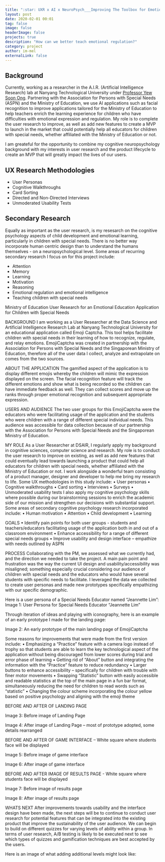```yaml
---
title: ":star: UXR x AI x NeuroPsych___Improving The Toolbox for Emotional Regulation"
layout: post
date: 2020-02-01 00:01
tag: false
image: false
headerImage: false
projects: true
description: "How can we better teach emotional regulation?"
category: project
author: im-mel
externalLink: false
---
```


## Background
Currently, working as a researcher in the A.I.R. (Artificial Intelligence Research) lab at Nanyang Technological University under [Professor Yew Soon Ong](https://www.a-star.edu.sg/About-A-STAR/corporate-profile/people/professor-ong-yew-soon). Partnering with the Association for Persons with Special Needs (ASPN) and the Ministry of Education, we use AI applications such as facial recognition to improve applications tailored for the Ministry of Education to help teachers enrich the learning experience for children who have difficulties with emotional expression and regulation. My role is to complete the user research to improve, as well as add new features to create a MVP to launch in the market that could potentially help all educators for children with special needs, whether affiliated with the Ministry of Education or not. 

I am greateful for the opportunity to combine my cognitive neuropsychology background with my interests in user research and the product lifecycle to create an MVP that will greatly impact the lives of our users.

## UX Research Methodologies
- User Personas
- Cognitive Walkthroughs
- Card Sorting 
- Directed and Non-Directed Interviews
- Unmoderated Usability Tests

## Secondary Research
Equally as important as the user research, is my resesarch on the cognitive psychology aspects of child development and emotional learning, particularly in children with special needs. There is no better way incorporate human centric design than to understand the humans themselves - on a neuropsychological level. Some areas of recurring secondary research I focus on for this project include:
- Attention
- Memory
- Learning
- Motivation 
- Reasoning 
- Emotional regulation and emotional intelligence 
- Teaching children with special needs 

Ministry of Education User Research for an Emotional Education Application for Children with Special Needs

BACKGROUND 
I am working as a User Researcher at the Data Science and Artificial Intelligence Research Lab at Nanyang Technological University for an educational application called Emoji Captcha. This tool helps facilitate children with special needs in their learning of how to recognize, regulate, and relay emotions. EmojiCaptcha was created in partnership with the Association for Persons with Special Needs and the Singaporean Ministry of Education, therefore all of the user data I collect, analyze and extrapolate on comes from the two sources. 

ABOUT THE APPLICATION
The gamified aspect of the application is to display different emojis whereby the children will mimic the expression displayed on the screen. The facial recognition feature will track the different emotions and show what is being recorded so the children can have immediate feedback as well. They can collect scores and move up the ranks through proper emotional recognition and subsequent appropriate expression.

USERS AND AUDIENCE 
The two user groups for this EmojiCaptcha were the educators who were facilitating usage of the application and the students who were children with a range of different special individual needs. This audience was accessible for data collection because of our partnership with the Association for Persons with Special Needs and the Singaporean Ministry of Education. 
  
MY ROLE 
As a User Researcher at DSAIR, I regularly apply my background in cognitive sciences, computer science and research. My role is to conduct the user research to improve on existing, as well as add new features that could eventually lead towards launching a product that could help all educators for children with special needs, whether affiliated with the Ministry of Education or not. I work alongside a wonderful team consisting of a product manager, designer and developer to help me bring my research to life. Some UX methodologies in this study include: 
•	User personas
•	Cognitive walkthroughs
•	Card sorting
•	Interviews
•	Surveys
•	Unmoderated usability tests
I also apply my cognitive psychology skills where possible during our brainstorming sessions to enrich the academic side of our mission and strengthen our decisions with substantial support. Some areas of secondary cognitive psychology research incorporated include: 
•	Human motivation
•	Attention
•	Child development
•	Learning

GOALS 
•	Identify pain points for both user groups - students and teachers/educators facilitating usage of the application both in and out of a classroom environment
•	Enhance accessibility for a range of different special needs groups
•	Improve usability and design interface – empathize with needs outlined by ASPN

PROCESS 
Collaborating with the PM, we assessed what we currently had, and the direction we needed to take the project. A main pain point and frustration was the way the current UI design and usability/accessibility was misaligned; something especially crucial considering our audience of children with special needs and the educators who would have several students with specific needs to facilitate. I leveraged the data we collected to create user personas and made new prototypes specifically empathizing with our specific demographic. 

Here is a user persona of a Special Needs Educator named “Jeannette Lim”: 
Image 1: User Persona for Special Needs Educator “Jeannette Lim”

Through iteration of ideas and playing with iconography, here is an example of an early prototype I made for the landing page:
 
Image 2: An early prototype of the main landing page of EmojiCaptcha

Some reasons for improvements that were made from the first version include:
•	Emphasizing a “Practice” feature with a camera logo instead of trophy so that students are able to learn the key technological aspect of the application without being discouraged from lower scores during trial and error phase of learning
•	Getting rid of “About” button and integrating the information with the “Practice” feature to reduce redundancy 
•	Larger buttons to enhance accessibility – specifically for children with trouble with finer motor movements 
•	Swapping “Statistic” button with easily accessible and readable statistics at the top of the main page in a fun bar format, simultaneously reducing the need for children to read words such as “statistic”
•	Changing the colour scheme incorporating the colour yellow based on positive psychology and aligning with the emoji theme









BEFORE AND AFTER OF LANDING PAGE
 
Image 3: Before image of Landing Page

 
Image 4: After image of Landing Page – most of prototype adopted, some details rearranged








BEFORE AND AFTER OF GAME INTERFACE – White square where students face will be displayed 
 
Image 5: Before image of game interface

 
Image 6: After image of game interface





BEFORE AND AFTER IMAGE OF RESULTS PAGE - White square where students face will be displayed 
 
Image 7: Before image of results page

 
Image 8: After image of results page






WHATS NEXT
After improvements towards usability and the interface design have been made, the next steps will be to continue to conduct user research for potential features that can be integrated into the existing product that improve the sustainability of the user audience. We can begin to build on different quizzes for varying levels of ability within a group. In terms of user research, A/B testing is likely to be executed next to see which types of quizzes and gamification techniques are best accepted by the users.

Here is an image of what adding additional levels might look like:
 


